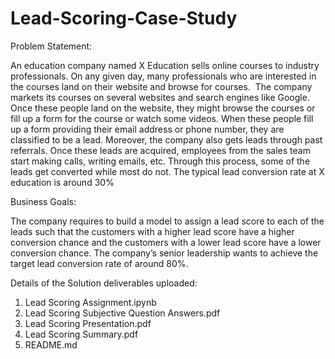 # Lead-Scoring-Case-Study

Problem Statement:

An education company named X Education sells online courses to industry professionals. On any given day, many professionals who are interested in the courses land on their website and browse for courses. 
The company markets its courses on several websites and search engines like Google. Once these people land on the website, they might browse the courses or fill up a form for the course or watch some videos. When these people fill up a form providing their email address or phone number, they are classified to be a lead. Moreover, the company also gets leads through past referrals. Once these leads are acquired, employees from the sales team start making calls, writing emails, etc. Through this process, some of the leads get converted while most do not. The typical lead conversion rate at X education is around 30%

Business Goals:

The company requires to build a model to assign a lead score to each of the leads such that the customers with a higher lead score have a higher conversion chance and the customers with a lower lead score have a lower conversion chance. 
The company’s senior leadership wants to achieve the target lead conversion rate of around 80%.


Details of the Solution deliverables uploaded:

1. Lead Scoring Assignment.ipynb
2. Lead Scoring Subjective Question Answers.pdf
3. Lead Scoring Presentation.pdf
4. Lead Scoring Summary.pdf
5. README.md

